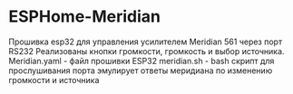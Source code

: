 # ESPHome-Meridian
Прошивка esp32 для управления усилителем Meridian 561 через порт RS232
Реализованы кнопки громкости, громкость и выбор источника.
Meridian.yaml - файл прошивки ESP32
meridian.sh - bash скрипт для прослушивания порта эмулирует ответы меридиана по изменению громкости и источника
